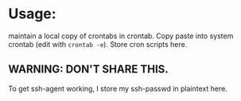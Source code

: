 # Usage:
maintain a local copy of crontabs in crontab. Copy paste into system crontab (edit with `crontab -e`). Store cron scripts here.

## WARNING: DON'T SHARE THIS. 
To get ssh-agent working, I store my ssh-passwd in plaintext here.
